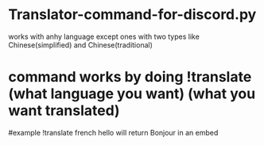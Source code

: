 # Translator-command-for-discord.py
works with anhy language except ones with two types like Chinese(simplified) and Chinese(traditional)
# command works by doing !translate (what language you want) (what you want translated)
#example !translate french hello will return Bonjour in an embed
